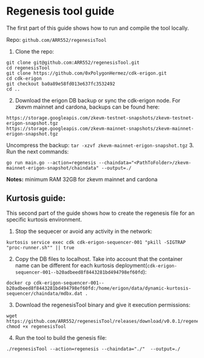 # Regenesis tool guide
The first part of this guide shows how to run and compile the tool locally.

Repo: `github.com/ARR552/regenesisTool`

1. Clone the repo: 
```
git clone git@github.com:ARR552/regenesisTool.git
cd regenesisTool
git clone https://github.com/0xPolygonHermez/cdk-erigon.git
cd cdk-erigon
git checkout ba0a89e58fd013e637fc3532492
cd ..
```
2. Download the erigon DB backup or sync the cdk-erigon node.
For zkevm mainnet and cardona, backups can be found here:
```
https://storage.googleapis.com/zkevm-testnet-snapshots/zkevm-testnet-erigon-snapshot.tgz
https://storage.googleapis.com/zkevm-mainnet-snapshots/zkevm-mainnet-erigon-snapshot.tgz
```
Uncompress the backup: `tar -xzvf zkevm-mainnet-erigon-snapshot.tgz`
3. Run the next commands:
```
go run main.go --action=regenesis --chaindata="<PathToFolder>/zkevm-mainnet-erigon-snapshot/chaindata" --output=./
```

**Notes:** minimum RAM 32GB for zkevm mainnet and cardona

## Kurtosis guide:
This second part of the guide shows how to create the regenesis file for an specific kurtosis environment.
1. Stop the sequecer or avoid any activity in the network:
```
kurtosis service exec cdk cdk-erigon-sequencer-001 "pkill -SIGTRAP "proc-runner.sh"" || true
```
2. Copy the DB files to localhost. Take into account that the container name can be different for each kurtosis deployment(`cdk-erigon-sequencer-001--b20adbeed8f8443281bd494798ef60fd`):
```
docker cp cdk-erigon-sequencer-001--b20adbeed8f8443281bd494798ef60fd:/home/erigon/data/dynamic-kurtosis-sequencer/chaindata/mdbx.dat .
```
3. Download the regenesisTool binary and give it execution permissions:
```
wget https://github.com/ARR552/regenesisTool/releases/download/v0.0.1/regenesisTool
chmod +x regenesisTool
```
4. Run the tool to build the genesis file:
```
./regenesisTool --action=regenesis --chaindata="./"  --output=./
```